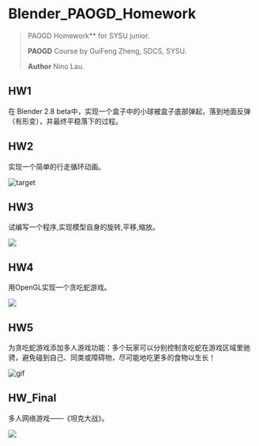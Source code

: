 # Blender_PAOGD_Homework



> PAOGD Homework** for SYSU junior.
>
> **PAOGD** Course by GuiFeng Zheng, SDCS, SYSU.
>
> **Author** Nino Lau.

## HW1

在 Blender 2.8 beta中，实现一个盒子中的小球被盒子底部弹起，落到地面反弹（有形变），并最终平稳落下的过程。

## HW2

实现一个简单的行走循环动画。

![target](https://ws4.sinaimg.cn/large/006tNc79ly1g1zm621q06g30go09e1ky.gif)

## HW3

试编写一个程序,实现模型自身的旋转,平移,缩放。

![](https://i.loli.net/2019/07/15/5d2c9ee6ba5ea26297.png)

## HW4

用OpenGL实现一个贪吃蛇游戏。

![](https://i.loli.net/2019/07/15/5d2c9f6a8d54c73768.png)

## HW5

为贪吃蛇游戏添加多人游戏功能：多个玩家可以分别控制贪吃蛇在游戏区域里驰骋，避免碰到自己、同类或障碍物，尽可能地吃更多的食物以生长！

![gif](https://upload-images.jianshu.io/upload_images/3220531-4cbd9f7e3ab0271b.gif?imageMogr2/auto-orient/strip)

## HW_Final

多人网络游戏——《坦克大战》。

![](http://ww1.sinaimg.cn/large/006tNc79ly1g4ukr77t9lg30rs0egb2c.gif)